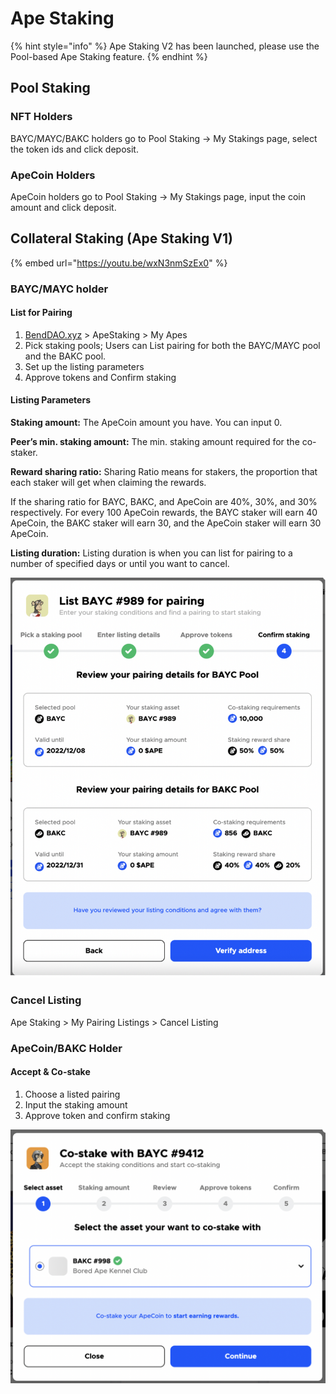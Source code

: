 # Ape Staking

{% hint style="info" %}
Ape Staking V2 has been launched, please use the Pool-based Ape Staking feature.
{% endhint %}

## Pool Staking

### NFT Holders

BAYC/MAYC/BAKC holders go to Pool Staking -> My Stakings page, select the token ids and click deposit.

### ApeCoin Holders

ApeCoin holders go to Pool Staking -> My Stakings page, input the coin amount and click deposit.

## Collateral Staking (Ape Staking V1)

{% embed url="https://youtu.be/wxN3nmSzEx0" %}

### BAYC/MAYC holder

#### List for Pairing

1. [BendDAO.xyz](https://www.benddao.xyz/) > ApeStaking > My Apes
2. Pick staking pools; Users can List pairing for both the BAYC/MAYC pool and the BAKC pool.
3. Set up the listing parameters
4. Approve tokens and Confirm staking&#x20;

#### **Listing Parameters**

**Staking amount:** The ApeCoin amount you have. You can input 0.

**Peer’s min. staking amount:** The min. staking amount required for the co-staker.

**Reward sharing ratio:** Sharing Ratio means for stakers, the proportion that each staker will get when claiming the rewards.

If the sharing ratio for BAYC, BAKC, and ApeCoin are 40%, 30%, and 30% respectively. For every 100 ApeCoin rewards, the BAYC staker will earn 40 ApeCoin, the BAKC staker will earn 30, and the ApeCoin staker will earn 30 ApeCoin.&#x20;

**Listing duration:** Listing duration is when you can list for pairing to a number of specified days or until you want to cancel.

<img src="../.gitbook/assets/image (4).png" alt="" data-size="original">

### Cancel Listing

Ape Staking > My Pairing Listings > Cancel Listing

### ApeCoin/BAKC Holder

#### Accept & Co-stake

1. Choose a listed pairing
2. Input the staking amount
3. Approve token and confirm staking

![](<../.gitbook/assets/image (7).png>)

